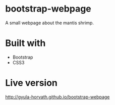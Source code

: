 # bootstrap-webpage
A small webpage about the mantis shrimp.

# Built with

- Bootstrap
- CSS3

# Live version

http://gyula-horvath.github.io/bootstrap-webpage
